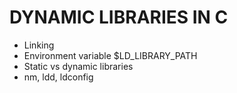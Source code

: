 # DYNAMIC LIBRARIES IN C

* Linking
* Environment variable $LD_LIBRARY_PATH
* Static vs dynamic libraries
* nm, ldd, ldconfig
